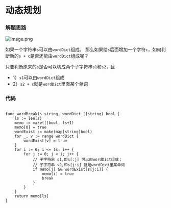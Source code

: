 # 动态规划
### 解题思路
![image.png](https://pic.leetcode-cn.com/e55b482813296b472e535231ad9bc08e1836637461872b85da8d2d40e86f47be-image.png)

如果一个字符串``s``可以由``wordDict``组成。
那么如果给``s``后面增加一个字符``c``，如何判断新的``s + c``是否还能由``wordDict``组成呢？

只要判断原来的``s``是否可以切成两个子字符串``s1``和``s2``，且
* 1）``s1``可以由``wordDict``组成
* 2）``s2 + c``就是``wordDict``里面某个单词
### 代码

```golang

func wordBreak(s string, wordDict []string) bool {
	ls := len(s)
	memo := make([]bool, ls+1)
	memo[0] = true
	wordExist := make(map[string]bool)
	for _, v := range wordDict {
		wordExist[v] = true
	}
	for i := 0; i <= ls; i++ {
		for j := 0; j < i; j++ {
			// 子字符串 s1,即s[:j] 可以由wordDict组成；
			// 子字符串 s2,即s[j:i] 就是wordDict里某单词
			if memo[j] && wordExist[s[j:i]] {
				memo[i] = true
				break
			}
		}
	}
	return memo[ls]
}
```